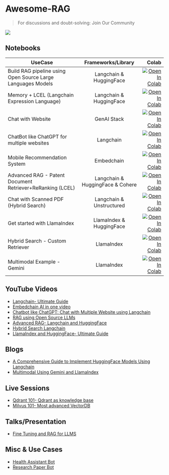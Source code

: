 # Awesome-RAG

> For discussions and doubt-solving: Join Our Community

<a href="https://discord.gg/hEMqtDXCHA">
<img src="https://discord.com/api/guilds/939520548726272010/widget.png?style=banner1"></a>

## Notebooks

| UseCase   |      Frameworks/Library      |  Colab |
|----------|:-------------:|------:|
| Build RAG pipeline using Open Source Large Languages Models |  Langchain & HuggingFace  | [![Open In Colab](https://colab.research.google.com/assets/colab-badge.svg)](https://colab.research.google.com/drive/1cW01yqNxKqYHpU7uvi5UfUsNnbfxVw7R?usp=sharing) |
| Memory + LCEL (Langchain Expression Language) |  Langchain & HuggingFace  | [![Open In Colab](https://colab.research.google.com/assets/colab-badge.svg)](https://colab.research.google.com/drive/1qkRs-ZLmc8ooxPJ3rgxp8IskEBpAkBp5?usp=sharing) |
| Chat with Website |    GenAI Stack   | [![Open In Colab](https://colab.research.google.com/assets/colab-badge.svg)](https://colab.research.google.com/drive/1jVgLv4cuWnN4F4TPHSOW6U0pew9AfSww?usp=sharing) |
| ChatBot like ChatGPT for multiple websites | Langchain | [![Open In Colab](https://colab.research.google.com/assets/colab-badge.svg)](https://colab.research.google.com/drive/1hKkF2ut1EqlV7e9PEp7UxdI-AQnMDrpz?usp=sharing) |
| Mobile Recommendation System | Embedchain |  [![Open In Colab](https://colab.research.google.com/assets/colab-badge.svg)](https://colab.research.google.com/drive/1PSZKLupj2YhhaCceGiFOzYZIkwZqjCMr?usp=sharing) |
| Advanced RAG - Patent Document Retriever+ReRanking (LCEL) | Langchain & HuggingFace & Cohere |  [![Open In Colab](https://colab.research.google.com/assets/colab-badge.svg)](https://colab.research.google.com/drive/1e7NlkmuHTu0xa34APXUhPRMMkxCWPYDD?usp=sharing) |
| Chat with Scanned PDF (Hybrid Search) | Langchain & Unstructured |  [![Open In Colab](https://colab.research.google.com/assets/colab-badge.svg)](https://colab.research.google.com/drive/1gzLAGdjEaKfWUzXwnP-1MhDihq7VK8hM?usp=sharing) |
| Get started with LlamaIndex | LlamaIndex & HuggingFace |  [![Open In Colab](https://colab.research.google.com/assets/colab-badge.svg)](https://colab.research.google.com/drive/1rpgek5Z3aH5-nnFUKTofEQzD1Axa7a0j?usp=sharing) |
| Hybrid Search - Custom Retriever | LlamaIndex |  [![Open In Colab](https://colab.research.google.com/assets/colab-badge.svg)](https://colab.research.google.com/drive/1Tk9tvX-MbSjiPqfdUakY0tfeGFM8BTG3?usp=sharing) |
| Multimodal Example - Gemini | LlamaIndex | [![Open In Colab](https://colab.research.google.com/assets/colab-badge.svg)](https://colab.research.google.com/drive/1ulIdOnM4WWj1dtbyvz2RFGUz10ULWbFn?usp=sharing) |

## YouTube Videos

- [Langchain- Ultimate Guide](https://www.youtube.com/watch?v=IbMtSXTJ0ic)
- [Embedchain AI in one video](https://www.youtube.com/watch?v=vIhDh7H73Ww)
- [Chatbot like ChatGPT: Chat with Multiple Website using Langchain](https://www.youtube.com/watch?v=vBBRwDca5Uo)
- [RAG using Open Source LLMs](https://www.youtube.com/watch?v=dUkiQ_WI92c)
- [Advanced RAG- Langchain and HuggingFace](https://www.youtube.com/watch?v=oUQHBNVVEH4)
- [Hybrid Search Langchain](https://www.youtube.com/watch?v=kSVGpbqYLYs)
- [LlamaIndex and HuggingFace- Ultimate Guide](https://www.youtube.com/watch?v=38JKFag3MOk)

## Blogs

- [A Comprehensive Guide to Implement HuggingFace Models Using Langchain](https://www.analyticsvidhya.com/blog/2023/12/implement-huggingface-models-using-langchain/)
- [Multimodal Using Gemini and LlamaIndex](https://medium.com/@jaintarun7/multimodal-using-gemini-and-llamaindex-f622a190cc32)

## Live Sessions

- [Qdrant 101- Qdrant as knowledge base](https://www.youtube.com/watch?v=Fwqp79mVfpQ)
- [Milvus 101- Most advanced VectorDB](https://www.youtube.com/watch?v=ZABs7HcMPR0)

## Talks/Presentation
- [Fine Tuning and RAG for LLMS](https://docs.google.com/presentation/d/1ch_kLYfYI6B0zEIukLKvNsZWL7vk-w4MVk5VC6_Hd7s/edit?usp=sharing)

## Misc & Use Cases

- [Health Assistant Bot](https://github.com/lucifertrj/Awesome-RAG/tree/main/apps/HealthBot)
- [Research Paper Bot](https://github.com/lucifertrj/Awesome-RAG/tree/main/apps/ResearchPaperBot)
